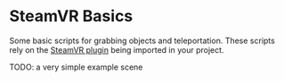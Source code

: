 # SteamVR Basics
Some basic scripts for grabbing objects and teleportation.
These scripts rely on the [SteamVR plugin](https://github.com/ValveSoftware/steamvr_unity_plugin/releases) being imported in your project.

TODO: a very simple example scene